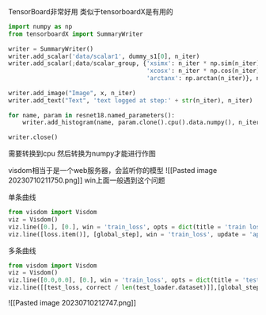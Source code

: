 TensorBoard非常好用
类似于tensorboardX是有用的
```python
import numpy as np  
from tensorboardX import SummaryWriter  
  
writer = SummaryWriter()  
writer.add_scalar('data/scalar1', dummy_s1[0], n_iter)  
writer.add_scalar(;data/scalar_group, {'xsimx': n_iter * np.sim(n_iter),  
                                       'xcosx': n_iter * np.cos(n_iter),  
                                       'arctanx': np.arctan(n_iter)}, n_iter)  
  
writer.add_image("Image", x, n_iter)  
writer.add_text("Text", 'text logged at step:' + str(n_iter), n_iter)  
  
for name, param in resnet18.named_parameters():  
    writer.add_histogram(name, param.clone().cpu().data.numpy(), n_iter)  
  
writer.close()
```
需要转换到cpu 然后转换为numpy才能进行作图

visdom相当于是一个web服务器，会监听你的模型
![[Pasted image 20230710211750.png]]
win上面一般遇到这个问题

单条曲线
```python
from visdom import Visdom  
viz = Visdom()  
viz.line([0.], [0.], win = 'train_loss', opts = dict(title = 'train loss'))  
viz.line([loss.item()], [global_step], win = 'train_loss', update = 'append')
```

多条曲线
```python
from visdom import Visdom  
viz = Visdom()  
viz.line([0.0,0.0], [0.], win = 'train_loss', opts = dict(title = 'test loss&acc', legend = ['loss','acc']))  
viz.line([[test_loss, correct / len(test_loader.dataset)]],[global_step], win = 'test', update = 'append')
```

![[Pasted image 20230710212747.png]]
